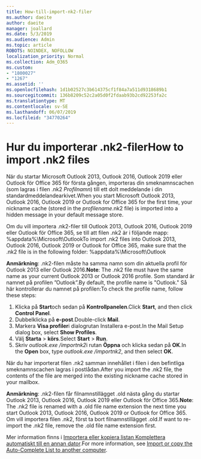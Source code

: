 ```yaml
---
title: How-till-import-nk2-filer
ms.author: daeite
author: daeite
manager: joallard
ms.date: 5/3/2019
ms.audience: Admin
ms.topic: article
ROBOTS: NOINDEX, NOFOLLOW
localization_priority: Normal
ms.collection: Adm_O365
ms.custom:
- "1800027"
- "1267"
ms.assetid: ''
ms.openlocfilehash: 1d1b02527c3b614375cf1f84a7a511d9318689b1
ms.sourcegitcommit: 136b8209c52c2a05d0f2fdaab93b2cd92253fa2c
ms.translationtype: MT
ms.contentlocale: sv-SE
ms.lasthandoff: 06/07/2019
ms.locfileid: "34770264"
---
```

# <a name="how-to-import-nk2-files"></a><span data-ttu-id="7c332-102">Hur du importerar .nk2-filer</span><span class="sxs-lookup"><span data-stu-id="7c332-102">How to import .nk2 files</span></span> 

<span data-ttu-id="7c332-103">När du startar Microsoft Outlook 2013, Outlook 2016, Outlook 2019 eller Outlook för Office 365 för första gången, importeras din smeknamnscachen (som lagras i filen .nk2 *Profilnamn*) till ett dolt meddelande i din standardmeddelandearkivet.</span><span class="sxs-lookup"><span data-stu-id="7c332-103">When you start Microsoft Outlook 2013, Outlook 2016, Outlook 2019 or Outlook for Office 365 for the first time, your nickname cache (stored in the *profilename*.nk2 file) is imported into a hidden message in your default message store.</span></span>

<span data-ttu-id="7c332-104">Om du vill importera .nk2-filer till Outlook 2013, Outlook 2016, Outlook 2019 eller Outlook för Office 365, se till att filen .nk2 är i följande mapp: %appdata%\Microsoft\Outlook</span><span class="sxs-lookup"><span data-stu-id="7c332-104">To import .nk2 files into Outlook 2013, Outlook 2016, Outlook 2019 or Outlook for Office 365, make sure that the .nk2 file is in the following folder: %appdata%\Microsoft\Outlook</span></span>

<span data-ttu-id="7c332-105">**Anmärkning**: .nk2-filen måste ha samma namn som din aktuella profil för Outlook 2013 eller Outlook 2016.</span><span class="sxs-lookup"><span data-stu-id="7c332-105">**Note**: The .nk2 file must have the same name as your current Outlook 2013 or Outlook 2016 profile.</span></span> <span data-ttu-id="7c332-106">Som standard är namnet på profilen ”Outlook”.</span><span class="sxs-lookup"><span data-stu-id="7c332-106">By default, the profile name is "Outlook."</span></span> <span data-ttu-id="7c332-107">Så här kontrollerar du namnet på profilen:</span><span class="sxs-lookup"><span data-stu-id="7c332-107">To check the profile name, follow these steps:</span></span> 
1. <span data-ttu-id="7c332-108">Klicka på **Start**och sedan på **Kontrollpanelen**.</span><span class="sxs-lookup"><span data-stu-id="7c332-108">Click **Start**, and then click **Control Panel**.</span></span>
2. <span data-ttu-id="7c332-109">Dubbelklicka på **e-post**.</span><span class="sxs-lookup"><span data-stu-id="7c332-109">Double-click **Mail**.</span></span>
3. <span data-ttu-id="7c332-110">Markera **Visa profiler**i dialogrutan Installera e-post.</span><span class="sxs-lookup"><span data-stu-id="7c332-110">In the Mail Setup dialog box, select **Show Profiles**.</span></span>
4. <span data-ttu-id="7c332-111">Välj **Starta** > **körs**.</span><span class="sxs-lookup"><span data-stu-id="7c332-111">Select **Start** > **Run**.</span></span>
5. <span data-ttu-id="7c332-112">Skriv *outlook.exe /importnk2*i rutan **Öppna** och klicka sedan på **OK**.</span><span class="sxs-lookup"><span data-stu-id="7c332-112">In the **Open** box, type *outlook.exe /importnk2*, and then select **OK**.</span></span> 

<span data-ttu-id="7c332-113">När du har importerat filen .nk2 samman innehållet i filen i den befintliga smeknamnscachen lagras i postlådan.</span><span class="sxs-lookup"><span data-stu-id="7c332-113">After you import the .nk2 file, the contents of the file are merged into the existing nickname cache stored in your mailbox.</span></span>

<span data-ttu-id="7c332-114">**Anmärkning**: .nk2-filen får filnamnstillägget .old nästa gång du startar Outlook 2013, Outlook 2016, Outlook 2019 eller Outlook för Office 365.</span><span class="sxs-lookup"><span data-stu-id="7c332-114">**Note**: The .nk2 file is renamed with a .old file name extension the next time you start Outlook 2013, Outlook 2016, Outlook 2019 or Outlook for Office 365.</span></span> <span data-ttu-id="7c332-115">Om vill importera filen .nk2, först ta bort filnamnstillägget .old.</span><span class="sxs-lookup"><span data-stu-id="7c332-115">If want to re-import the .nk2 file, remove the .old file name extension first.</span></span>

<span data-ttu-id="7c332-116">Mer information finns i [Importera eller kopiera listan Komplettera automatiskt till en annan dator](https://support.microsoft.com/help/2806550/how-to-import-nk2-files-into-outlook%).</span><span class="sxs-lookup"><span data-stu-id="7c332-116">For more information, see [Import or copy the Auto-Complete List to another computer](https://support.microsoft.com/help/2806550/how-to-import-nk2-files-into-outlook%).</span></span>